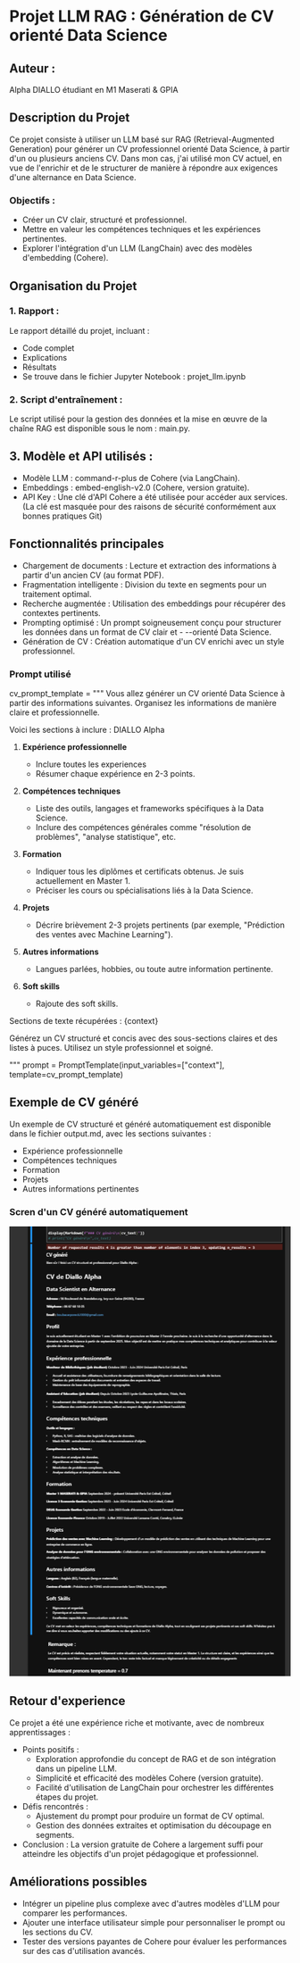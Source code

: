 # Projet LLM RAG : Génération de CV orienté Data Science

## Auteur : 
Alpha DIALLO étudiant en M1 Maserati & GPIA

## Description du Projet
Ce projet consiste à utiliser un LLM basé sur RAG (Retrieval-Augmented Generation) pour générer un CV professionnel orienté Data Science, à partir d'un ou plusieurs anciens CV. Dans mon cas, j'ai utilisé mon CV actuel, en vue de l'enrichir et de le structurer de manière à répondre aux exigences d'une alternance en Data Science.

### Objectifs :
- Créer un CV clair, structuré et professionnel.
- Mettre en valeur les compétences techniques et les expériences pertinentes.
- Explorer l'intégration d'un LLM (LangChain) avec des modèles d'embedding (Cohere).


## Organisation du Projet

### 1. Rapport :
Le rapport détaillé du projet, incluant :

- Code complet
- Explications
- Résultats
- Se trouve dans le fichier Jupyter Notebook : projet_llm.ipynb

### 2. Script d'entraînement :
Le script utilisé pour la gestion des données et la mise en œuvre de la chaîne RAG est disponible sous le nom : main.py.

## 3. Modèle et API utilisés : 
- Modèle LLM : command-r-plus de Cohere (via LangChain).
- Embeddings : embed-english-v2.0 (Cohere, version gratuite).
- API Key : Une clé d'API Cohere a été utilisée pour accéder aux services. (La clé est masquée pour des raisons de sécurité conformément aux bonnes pratiques Git)

## Fonctionnalités principales
- Chargement de documents : Lecture et extraction des informations à partir d'un ancien CV (au format PDF).
- Fragmentation intelligente : Division du texte en segments pour un traitement optimal.
- Recherche augmentée : Utilisation des embeddings pour récupérer des contextes pertinents.
- Prompting optimisé : Un prompt soigneusement conçu pour structurer les données dans un format de CV clair et - --orienté Data Science.
- Génération de CV : Création automatique d'un CV enrichi avec un style professionnel.

### Prompt utilisé
cv_prompt_template = """
Vous allez générer un CV orienté Data Science à partir des informations suivantes. Organisez les informations de manière claire et professionnelle.

Voici les sections à inclure :
      DIALLO Alpha 
1. **Expérience professionnelle**
    - Inclure toutes les experiences 
    - Résumer chaque expérience en 2-3 points.
2. **Compétences techniques**
    - Liste des outils, langages et frameworks spécifiques à la Data Science.
    - Inclure des compétences générales comme "résolution de problèmes", "analyse statistique", etc.
3. **Formation**
    - Indiquer tous les diplômes et certificats obtenus. Je suis actuellement en Master 1.
    - Préciser les cours ou spécialisations liés à la Data Science.
4. **Projets**
    - Décrire brièvement 2-3 projets pertinents (par exemple, "Prédiction des ventes avec Machine Learning").
5. **Autres informations**
    - Langues parlées, hobbies, ou toute autre information pertinente.

6. **Soft skills**
    - Rajoute des soft skills.

Sections de texte récupérées : {context}

Générez un CV structuré et concis avec des sous-sections claires et des listes à puces. Utilisez un style professionnel et soigné.

"""
prompt = PromptTemplate(input_variables=["context"], template=cv_prompt_template)


## Exemple de CV généré
Un exemple de CV structuré et généré automatiquement est disponible dans le fichier output.md, avec les sections suivantes :

- Expérience professionnelle
- Compétences techniques
- Formation
- Projets
- Autres informations pertinentes

### Scren d'un CV généré automatiquement
![Ma photo](photo.png)

## Retour d'experience  
Ce projet a été une expérience riche et motivante, avec de nombreux apprentissages :

- Points positifs :
  - Exploration approfondie du concept de RAG et de son intégration dans un pipeline LLM.
  - Simplicité et efficacité des modèles Cohere (version gratuite).
  - Facilité d'utilisation de LangChain pour orchestrer les différentes étapes du projet.
- Défis rencontrés :
  - Ajustement du prompt pour produire un format de CV optimal.
  - Gestion des données extraites et optimisation du découpage en segments.
- Conclusion : La version gratuite de Cohere a largement suffi pour atteindre les objectifs d'un projet pédagogique et professionnel.

## Améliorations possibles
- Intégrer un pipeline plus complexe avec d'autres modèles d'LLM pour comparer les performances.
- Ajouter une interface utilisateur simple pour personnaliser le prompt ou les sections du CV.
- Tester des versions payantes de Cohere pour évaluer les performances sur des cas d'utilisation avancés.
